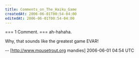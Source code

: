 ```yaml
---
title: Comments_on_The_Haiku_Game
createdAt: 2006-06-01T00:54-04:00
editedAt: 2006-06-01T00:54-04:00
---
```


=== 1 Comment. ===
ah-hahaha.

Why, that sounds like the greatest game EVAR!

-- [http://www.mousetrout.org mandies] 2006-06-01 04:54 UTC


